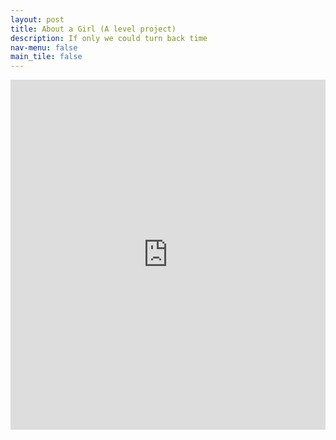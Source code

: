 ```yaml
---
layout: post
title: About a Girl (A level project)
description: If only we could turn back time
nav-menu: false
main_tile: false
---
```


<iframe width="100%" height="560" position="absolute" src="https://www.youtube.com/embed/vH3aGaYDwl0" frameborder="0" allowfullscreen></iframe>

